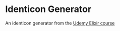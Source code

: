 # Identicon Generator

An identicon generator from the [Udemy Elixir course](https://www.udemy.com/the-complete-elixir-and-phoenix-bootcamp-and-tutorial)
